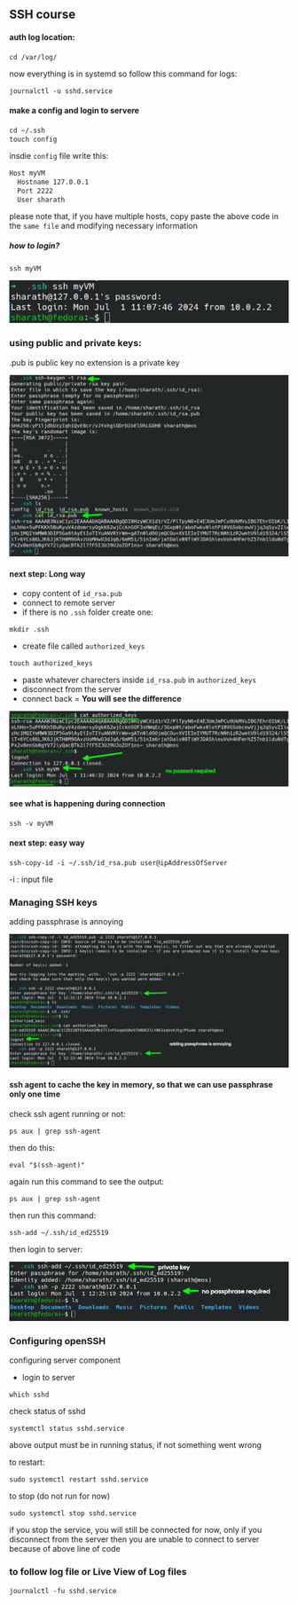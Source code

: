 ## SSH course

#### auth log location:

``` shell
cd /var/log/
```
now everything is in systemd so follow this command for logs:

``` shell
journalctl -u sshd.service
```

#### make a config and login to servere

``` shell
cd ~/.ssh
touch config
```

insdie `config` file write this:

``` 
Host myVM
  Hostname 127.0.0.1
  Port 2222
  User sharath
```

please note that, if you have multiple hosts, copy paste the above code in the `same file` and modifying necessary information

##### how to login?

``` shell
ssh myVM
```

![ssh image](./img/sshWithConfigScreenshot_20240701_111759.png)

### using public and private keys:

.pub is public key 
no extension is a private key

![create RSA key](./img/createRSAKeyScreenshot_20240701_114048.png)

#### next step: Long way
- copy content of `id_rsa.pub`
- connect to remote server
- if there is no `.ssh` folder create one:
``` shell
mkdir .ssh
```
- create file called `authorized_keys`
``` shell
touch authorized_keys
```
- paste whatever charecters inside `id_rsa.pub` in `authorized_keys`
- disconnect from the server
- connect back = **You will see the difference**

![no passwd required](./img/noPasswdReqdScreenshot_20240701_115558.png)

#### see what is happening during connection

``` shell
ssh -v myVM
```

#### next step: easy way

``` shell
ssh-copy-id -i ~/.ssh/id_rsa.pub user@ipAddressOfServer
```

-i : input file

### Managing SSH keys

adding passphrase is annoying

![annoying passphrase evrytime](./img/addingPassPhraseAnnoyingScreenshot_20240701_122628.png)

#### ssh agent to cache the key in memory, so that we can use passphrase only one time

check ssh agent running or not: 

``` shell
ps aux | grep ssh-agent
```

then do this:

``` shell
eval "$(ssh-agent)"
```

again run this command to see the output:

``` shell
ps aux | grep ssh-agent
```

then run this command:

``` shell
ssh-add ~/.ssh/id_ed25519
```

then login to server:

![no passphrase required](./img/cachingPassPhraseScreenshot_20240701_125700.png)

### Configuring openSSH

configuring server component

- login to server

``` shell
which sshd
```

check status of sshd

``` shell
systemctl status sshd.service
```

above output must be in running status, if not something went wrong

to restart:

``` shell
sudo systemctl restart sshd.service
```

to stop (do not run for now)

``` shell
sudo systemctl stop sshd.service
```

if you stop the service, you will still be connected for now, only if you disconnect from the server then you are unable to connect to server because of above line of code


### to follow log file or Live View of Log files

``` shell
journalctl -fu sshd.service 
```



